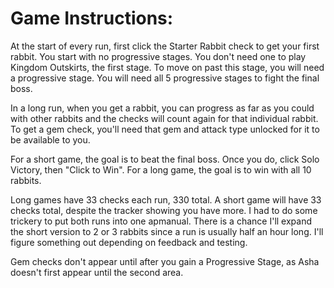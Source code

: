 # Game Instructions:
At the start of every run, first click the Starter Rabbit check to get your first rabbit.
You start with no progressive stages. You don't need one to play Kingdom Outskirts, the first stage. To move on past this stage, you will need a progressive stage. You will need all 5 progressive stages to fight the final boss.

In a long run, when you get a rabbit, you can progress as far as you could with other rabbits and the checks will count again for that individual rabbit.
To get a gem check, you'll need that gem and attack type unlocked for it to be available to you.

For a short game, the goal is to beat the final boss. Once you do, click Solo Victory, then "Click to Win".
For a long game, the goal is to win with all 10 rabbits.


Long games have 33 checks each run, 330 total.
A short game will have 33 checks total, despite the tracker showing you have more. I had to do some trickery to put both runs into one apmanual.
There is a chance I'll expand the short version to 2 or 3 rabbits since a run is usually half an hour long. I'll figure something out depending on feedback and testing.

Gem checks don't appear until after you gain a Progressive Stage, as Asha doesn't first appear until the second area.

